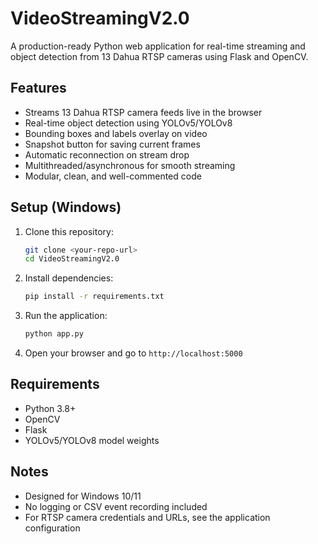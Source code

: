 # VideoStreamingV2.0

A production-ready Python web application for real-time streaming and object detection from 13 Dahua RTSP cameras using Flask and OpenCV.

## Features
- Streams 13 Dahua RTSP camera feeds live in the browser
- Real-time object detection using YOLOv5/YOLOv8
- Bounding boxes and labels overlay on video
- Snapshot button for saving current frames
- Automatic reconnection on stream drop
- Multithreaded/asynchronous for smooth streaming
- Modular, clean, and well-commented code

## Setup (Windows)
1. Clone this repository:
   ```sh
   git clone <your-repo-url>
   cd VideoStreamingV2.0
   ```
2. Install dependencies:
   ```sh
   pip install -r requirements.txt
   ```
3. Run the application:
   ```sh
   python app.py
   ```
4. Open your browser and go to `http://localhost:5000`

## Requirements
- Python 3.8+
- OpenCV
- Flask
- YOLOv5/YOLOv8 model weights

## Notes
- Designed for Windows 10/11
- No logging or CSV event recording included
- For RTSP camera credentials and URLs, see the application configuration 